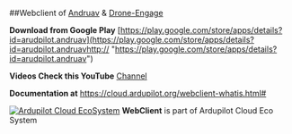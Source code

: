 

##Webclient of [Andruav](https://www.andruav.com "Andruav") & [Drone-Engage](https://droneengage.com/ "Drone-Engage")




**Download from Google Play** [https://play.google.com/store/apps/details?id=arudpilot.andruav](https://play.google.com/store/apps/details?id=arudpilot.andruavhttp:// "https://play.google.com/store/apps/details?id=arudpilot.andruav")


**Videos Check this YouTube** [Channel](https://www.youtube.com/watch?v=Rsuo76jYF0I&list=PLbv12w8pMoMPr3D6Nd28VI1ADncs93gKL "Channel")

**Documentation at** https://cloud.ardupilot.org/webclient-whatis.html#

[![Ardupilot Cloud EcoSystem](https://cloud.ardupilot.org/_static/ardupilot_logo.png "Ardupilot 
Cloud EcoSystem")](https://cloud.ardupilot.org "Ardupilot Cloud EcoSystem") **WebClient** is part of Ardupilot Cloud Eco System




